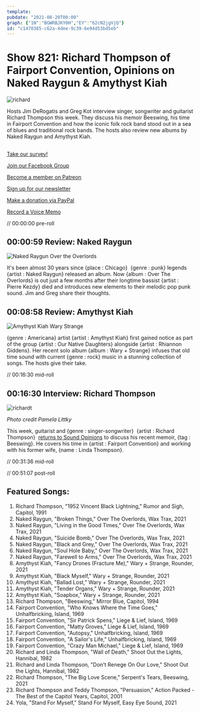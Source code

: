 ```yaml
---
template: 
pubdate: "2021-08-20T00:00"
graph: {"1N":"BGWRBJKY0H","EY":"62cN2jgVjQ"}
id: "c1470385-c62a-4dee-9c39-6e94d53bd5eb"
---
```






# Show 821: Richard Thompson of Fairport Convention, Opinions on Naked Raygun & Amythyst Kiah

![richard](https://static.soundopinions.org/images/2021/richard.jpeg)

Hosts Jim DeRogatis and Greg Kot interview singer, songwriter and guitarist Richard Thompson this week. They discuss his memoir Beeswing, his time in Fairport Convention and how the iconic folk rock band stood out in a sea of blues and traditional rock bands. The hosts also review new albums by Naked Raygun and Amythyst Kiah. 



## 

[Take our survey!](https://bit.ly/3i4BWdinsn)

[Join our Facebook Group](https://bit.ly/3sivr9T)

[Become a member on Patreon](https://bit.ly/3slWZvc)

[Sign up for our newsletter](https://bit.ly/3eEvRnG)

[Make a donation via PayPal](https://bit.ly/3dmt9lU)

[Record a Voice Memo](https://bit.ly/2RyD5Ah)

// 00:00:00 pre-roll



## 00:00:59 Review: Naked Raygun

![Naked Raygun Over the Overlords](https://static.soundopinions.org/assets/821/1N1.jpg)

It's been almost 30 years since {place : Chicago}  {genre : punk} legends {artist : Naked Raygun} released an album. Now {album : Over The Overlords} is out just a few months after their longtime bassist {artist : Pierre Kezdy} died and introduces new elements to their melodic pop punk sound. Jim and Greg share their thoughts.



## 00:08:58 Review: Amythyst Kiah

![Amythyst Kiah Wary  Strange](https://static.soundopinions.org/assets/821/EY1.jpg)

{genre : Americana} artist {artist : Amythyst Kiah} first gained notice as part of the group {artist : Our Native Daughters} alongside {artist : Rhiannon Giddens}. Her recent solo album {album : Wary + Strange} infuses that old time sound with current {genre : rock} music in a stunning collection of songs. The hosts give their take.

// 00:16:30 mid-roll



## 00:16:30 Interview: Richard Thompson

![richardt](https://static.soundopinions.org/images/2021/richardt.jpeg)

*Photo credit Pamela Littky*

This week, guitarist and {genre : singer-songwriter}  {artist : Richard Thompson}  [returns to Sound Opinions](https://soundopinions.org/show/446#richard-thompson) to discuss his recent memoir, {tag : Beeswing}. He covers his time in {artist : Fairport Convention} and working with his former wife, {name : Linda Thompson}.

// 00:31:36 mid-roll

// 00:51:07 post-roll



## Featured Songs:

1. Richard Thompson, "1952 Vincent Black Lightning," Rumor and Sigh, Capitol, 1991
2. Naked Raygun, "Broken Things," Over The Overlords, Wax Trax, 2021
3. Naked Raygun, "Living in the Good Times," Over The Overlords, Wax Trax, 2021
4. Naked Raygun, "Suicide Bomb," Over The Overlords, Wax Trax, 2021
5. Naked Raygun, "Black and Grey," Over The Overlords, Wax Trax, 2021
6. Naked Raygun, "Soul Hole Baby," Over The Overlords, Wax Trax, 2021
7. Naked Raygun, "Farewell to Arms," Over The Overlords, Wax Trax, 2021
8. Amythyst Kiah, "Fancy Drones (Fracture Me)," Wary + Strange, Rounder, 2021
9. Amythyst Kiah, "Black Myself," Wary + Strange, Rounder, 2021
10. Amythyst Kiah, "Ballad Lost," Wary + Strange, Rounder, 2021
11. Amythyst Kiah, "Tender Organs," Wary + Strange, Rounder, 2021
12. Amythyst Kiah, "Soapbox," Wary + Strange, Rounder, 2021
13. Richard Thompson, "Beeswing," Mirror Blue, Capitol, 1994
14. Fairport Convention, "Who Knows Where the Time Goes," Unhalfbricking, Island, 1969
15. Fairport Convention, "Sir Patrick Spens," Liege & Lief, Island, 1969
16. Fairport Convention, "Matty Groves," Liege & Lief, Island, 1969
17. Fairport Convention, "Autopsy," Unhalfbricking, Island, 1969
18. Fairport Convention, "A Sailor's Life," Unhalfbricking, Island, 1969
19. Fairport Convention, "Crazy Man Michael," Liege & Lief, Island, 1969
20. Richard and Linda Thompson, "Wall of Death," Shoot Out the Lights, Hannibal, 1982
21. Richard and Linda Thompson, "Don't Renege On Our Love," Shoot Out the Lights, Hannibal, 1982
22. Richard Thompson, "The Big Love Scene," Serpent's Tears, Beeswing, 2021
23. Richard Thompson and Teddy Thompson, "Persuasion," Action Packed - The Best of the Capitol Years, Capitol, 2001
24. Yola, "Stand For Myself," Stand For Myself, Easy Eye Sound, 2021